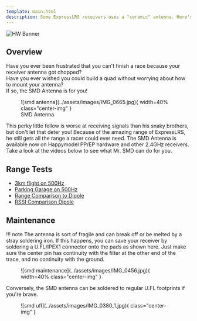 ```yaml
---
template: main.html
description: Some ExpressLRS receivers uses a "ceramic" antenna. Here's some info about them.
---
```


![HW Banner](https://raw.githubusercontent.com/ExpressLRS/ExpressLRS-hardware/master/img/hardware.png)

## Overview

Have you ever been frustrated that you can't finish a race because your receiver antenna got chopped?  
Have you ever wished you could build a quad without worrying about how to mount your antenna?  
If so, the SMD Antenna is for you!  

<figure markdown>
![smd antenna](../assets/images/IMG_0665.jpg){ width=40% class="center-img" }
<figcaption>SMD Antenna</figcaption>
</figure>

This perky little fellow is worse at receiving signals than his snaky brothers, but don't let that deter you! Because of the amazing range of ExpressLRS, he still gets all the range a racer could ever need. The SMD Antenna is available now on Happymodel PP/EP hardware and other 2.4GHz receivers. Take a look at the videos below to see what Mr. SMD can do for you.

## Range Tests

* [3km flight on 500Hz](https://www.youtube.com/watch?v=kfa6ugX46n8)
* [Parking Garage on 500Hz](https://www.youtube.com/watch?v=Fr7CCeni2dY)
* [Range Comparison to Dipole](https://www.youtube.com/watch?v=A5w81n5qV1M)
* [RSSI Comparison Dipole](https://youtu.be/CnaEe7YZB-Q)


## Maintenance

!!! note 
    The antenna is sort of fragile and can break off or be melted by a stray soldering iron. If this happens, you can save your receiver by soldering a U.FL/IPEX1 connector onto the pads as shown here. Just make sure the center pin has continuity with the filter at the other end of the trace, and no continuity with the ground.  

<figure markdown>
![smd maintenance](../assets/images/IMG_0456.jpg){ width=40% class="center-img" }
</figure>

Conversely, the SMD antenna can be soldered to regular U.FL footprints if you're brave.  

<figure markdown>
![smd ufl](../assets/images/IMG_0380_1.jpg){ class="center-img" }
</figure>
